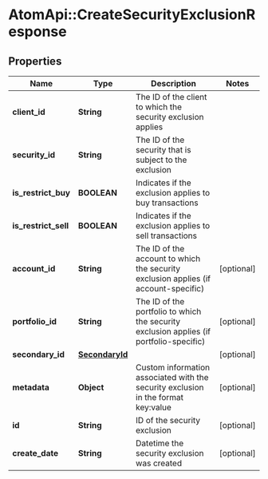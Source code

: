 # AtomApi::CreateSecurityExclusionResponse

## Properties
Name | Type | Description | Notes
------------ | ------------- | ------------- | -------------
**client_id** | **String** | The ID of the client to which the security exclusion applies | 
**security_id** | **String** | The ID of the security that is subject to the exclusion | 
**is_restrict_buy** | **BOOLEAN** | Indicates if the exclusion applies to buy transactions | 
**is_restrict_sell** | **BOOLEAN** | Indicates if the exclusion applies to sell transactions | 
**account_id** | **String** | The ID of the account to which the security exclusion applies (if account-specific) | [optional] 
**portfolio_id** | **String** | The ID of the portfolio to which the security exclusion applies (if portfolio-specific) | [optional] 
**secondary_id** | [**SecondaryId**](SecondaryId.md) |  | [optional] 
**metadata** | **Object** | Custom information associated with the security exclusion in the format key:value | [optional] 
**id** | **String** | ID of the security exclusion | [optional] 
**create_date** | **String** | Datetime the security exclusion was created | [optional] 


